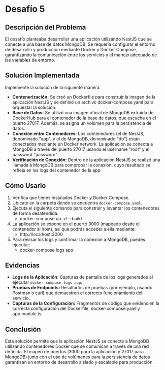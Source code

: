 # Desafío 5

## Descripción del Problema
El desafío planteaba desarrollar una aplicación utilizando NestJS que se conecte a una base de datos MongoDB. Se requería configurar el entorno de desarrollo y producción mediante Docker y Docker Compose, garantizando la comunicación entre los servicios y el manejo adecuado de las variables de entorno.

## Solución Implementada
Implementé la solución de la siguiente manera:
- **Contenerización:** Se creó un Dockerfile para construir la imagen de la aplicación NestJS y se definió un archivo docker-compose.yaml para orquestar la solución.
- **Base de Datos:** Se utilizó una imagen oficial de MongoDB extraída de DockerHub para el contenedor de la base de datos, que escucha en el puerto 27017. Además, se asigna un volumen para la persistencia de datos.
- **Conexión entre Contenedores:** Los contenedores (el de NestJS, denominado "app", y el de MongoDB, denominado "db") están conectados mediante un Docker network. La aplicación se conecta a MongoDB a través del puerto 27017 usando el username "root" y el password "password".
- **Verificación de Conexión:** Dentro de la aplicación NestJS se realizó una llamada a MongoDB para comprobar la conexión, cuyo resultado se refleja en los logs del contenedor de la app.

## Cómo Usarlo
1. Verifica que tienes instalados Docker y Docker Compose.
2. Ubícate en la carpeta donde se encuentra `docker-compose.yaml`.
3. Ejecuta el siguiente comando para construir y levantar los contenedores de forma desatendida:
   - docker-compose up -d --build
4. La aplicación se expone en el puerto 3000 (mapeado desde el contenedor al host), así que podrás acceder a ella mediante:
   - http://localhost:3000
5. Para revisar los logs y confirmar la conexión a MongoDB, puedes ejecutar:
   - docker-compose logs app


## Evidencias
- **Logs de la Aplicación:** Capturas de pantalla de los logs generados al ejecutar `docker-compose logs app`.
- **Pruebas de Endpoints:** Resultados de pruebas (por ejemplo, usando Postman o curl) que demuestren el correcto funcionamiento del servicio.
- **Capturas de la Configuración:** Fragmentos de código que evidencien la correcta configuración del Dockerfile, docker-compose.yaml y app.module.ts.

## Conclusión
Esta solución permite que la aplicación NestJS se conecte a MongoDB utilizando contenedores Docker que se comunican a través de una red definida. El mapeo de puertos (3000 para la aplicación y 27017 para MongoDB) junto con el uso de volúmenes para la persistencia de datos garantizan un entorno de desarrollo aislado y escalable para producción.

